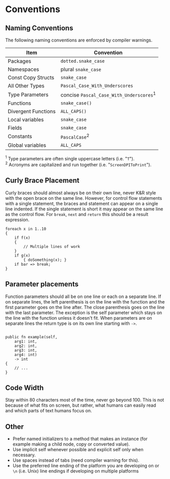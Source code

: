 # Conventions

## Naming Conventions

The following naming conventions are enforced by compiler warnings.

| Item                | Convention                                         |
| ------------------- | -------------------------------------------------- |
| Packages            | `dotted.snake_case`                                |
| Namespaces          | plural `snake_case`                                |
| Const Copy Structs  | `snake_case`                                       |
| All Other Types     | `Pascal_Case_With_Underscores`                     |
| Type Parameters     | concise `Pascal_Case_With_Underscores`<sup>1</sup> |
| Functions           | `snake_case()`                                     |
| Divergent Functions | `ALL_CAPS()`                                       |
| Local variables     | `snake_case`                                       |
| Fields              | `snake_case`                                       |
| Constants           | `PascalCase`<sup>2</sup>                           |
| Global variables    | `ALL_CAPS`                                         |

<sup>1</sup> Type parameters are often single uppercase letters (i.e. "`T`").<br>
<sup>2</sup> Acronyms are capitalized and run together (i.e. "`ScreenDPIToPrint`").

## Curly Brace Placement

Curly braces should almost always be on their own line, never K&R style with the open brace on the
same line. However, for control flow statements with a single statement, the braces and statement
can appear on a single line indented. If the single statement is short it may appear on the same
line as the control flow. For `break`, `next` and `return` this should be a result expression.

```azoth
foreach x in 1..10
{
    if f(x)
    {
        // Multiple lines of work
    }
    if g(x)
        { doSomething(x); }
    if bar => break;
}
```

## Parameter placements

Function parameters should all be on one line or each on a separate line. If on separate lines, the
left parenthesis is on the line with the function and the first parameter goes on the line after.
The close parenthesis goes on the line with the last parameter. The exception is the self parameter
which stays on the line with the function unless it doesn't fit. When parameters are on separate
lines the return type is on its own line starting with `->`.

```azoth

public fn example(self,
    arg1: int,
    arg2: int,
    arg3: int,
    arg4: int)
    -> int
{
    // ...
}
```

## Code Width

Stay within 80 characters most of the time, never go beyond 100. This is not because of what fits on
screen, but rather, what humans can easily read and which parts of text humans focus on.

## Other

* Prefer named initializers to a method that makes an instance (for example making a child node,
  copy or converted value).
* Use implicit self whenever possible and explicit self only when necessary.
* Use spaces instead of tabs (need compiler warning for this).
* Use the preferred line ending of the platform you are developing on or `\n` (i.e. Unix) line
  endings if developing on multiple platforms
